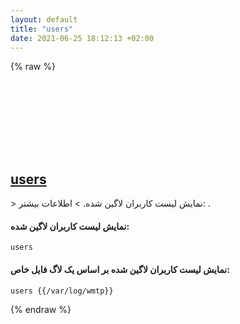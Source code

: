 ```yaml
---
layout: default
title: "users"
date: 2021-06-25 18:12:13 +02:00
---
```

{% raw %}
<h2 id="users">
  <a href="/fa/common/users.html">users</a> <a href="#users"><svg class="icon">
    <use href="/assets/images/unicode_sprite.svg#link" />
  </svg></a>
</h2>
> نمایش لیست کاربران لاگین شده.
> اطلاعات بیشتر: <https://www.gnu.org/software/coreutils/users>.

#### نمایش لیست کاربران لاگین شده:
```shell
users
```
#### نمایش لیست کاربران لاگین شده بر اساس یک لاگ فایل خاص:
```shell
users {{/var/log/wmtp}}
```
{% endraw %}
